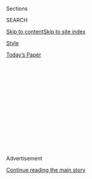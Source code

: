 <div id="app">

<div>

<div>

<div>

<div class="NYTAppHideMasthead css-1q2w90k e1suatyy0">

<div class="section css-ui9rw0 e1suatyy2">

<div class="css-eph4ug er09x8g0">

<div class="css-6n7j50">

</div>

<span class="css-1dv1kvn">Sections</span>

<div class="css-10488qs">

<span class="css-1dv1kvn">SEARCH</span>

</div>

[Skip to content](#site-content)[Skip to site
index](#site-index)

</div>

<div id="masthead-section-label" class="css-1wr3we4 eaxe0e00">

[Style](https://www.nytimes3xbfgragh.onion/section/style)

</div>

<div class="css-10698na e1huz5gh0">

</div>

</div>

<div id="masthead-bar-one" class="section hasLinks css-15hmgas e1csuq9d3">

<div class="css-uqyvli e1csuq9d0">

</div>

<div class="css-1uqjmks e1csuq9d1">

</div>

<div class="css-9e9ivx">

[](https://myaccount.nytimes3xbfgragh.onion/auth/login?response_type=cookie&client_id=vi)

</div>

<div class="css-1bvtpon e1csuq9d2">

[Today’s
Paper](https://www.nytimes3xbfgragh.onion/section/todayspaper)

</div>

</div>

</div>

</div>

<div data-aria-hidden="false">

<div id="site-content" data-role="main">

<div>

<div class="css-1aor85t" style="opacity:0.000000001;z-index:-1;visibility:hidden">

<div class="css-1hqnpie">

<div class="css-epjblv">

<span class="css-17xtcya">[Style](/section/style)</span><span class="css-x15j1o">|</span><span class="css-fwqvlz">TikTok
Clubs in High School? It Was a
Thing.</span>

</div>

<div class="css-k008qs">

<div class="css-1iwv8en">

<span class="css-18z7m18"></span>

<div>

</div>

</div>

<span class="css-1n6z4y">https://nyti.ms/2BngV8O</span>

<div class="css-1705lsu">

<div class="css-4xjgmj">

<div class="css-4skfbu" data-role="toolbar" data-aria-label="Social Media Share buttons, Save button, and Comments Panel with current comment count" data-testid="share-tools">

  - 
  - 
  - 
  - 
    
    <div class="css-6n7j50">
    
    </div>

  - 
  - 

</div>

</div>

</div>

</div>

</div>

</div>

<div id="NYT_TOP_BANNER_REGION" class="css-13pd83m">

</div>

<div id="top-wrapper" class="css-1sy8kpn">

<div id="top-slug" class="css-l9onyx">

Advertisement

</div>

[Continue reading the main
story](#after-top)

<div class="ad top-wrapper" style="text-align:center;height:100%;display:block;min-height:250px">

<div id="top" class="place-ad" data-position="top" data-size-key="top">

</div>

</div>

<div id="after-top">

</div>

</div>

<div>

<div id="sponsor-wrapper" class="css-1hyfx7x">

<div id="sponsor-slug" class="css-19vbshk">

Supported by

</div>

[Continue reading the main
story](#after-sponsor)

<div id="sponsor" class="ad sponsor-wrapper" style="text-align:center;height:100%;display:block">

</div>

<div id="after-sponsor">

</div>

</div>

<div class="css-186x18t">

</div>

<div class="css-1vkm6nb ehdk2mb0">

# TikTok Clubs in High School? It Was a Thing.

</div>

Teens love the app, and now it’s getting the stamp of approval with
teacher-approved clubs. Did school just get ... fun?

<div class="css-79elbk" data-testid="photoviewer-wrapper">

<div class="css-z3e15g" data-testid="photoviewer-wrapper-hidden">

</div>

<div class="css-1a48zt4 ehw59r15" data-testid="photoviewer-children">

![<span class="css-16f3y1r e13ogyst0" data-aria-hidden="true">Amy
Sommers, left, and Kaylani Heisler practice a dance during TikTok club
at West Orange High School in Winter Garden,
Fla.</span><span class="css-cnj6d5 e1z0qqy90" itemprop="copyrightHolder"><span class="css-1ly73wi e1tej78p0">Credit...</span><span><span>Charlotte
Kesl for The New York
Times</span></span></span>](https://static01.graylady3jvrrxbe.onion/images/2019/10/23/fashion/20TIKTOKCLUBS-hallway-dance/merlin_162854286_82985151-de55-4fb2-bf63-37715bdf9928-articleLarge.jpg?quality=75&auto=webp&disable=upscale)

</div>

</div>

<div class="css-18e8msd">

<div class="css-vp77d3 epjyd6m0">

<div class="css-hus3qt ey68jwv0" data-aria-hidden="true">

[![Taylor
Lorenz](https://static01.graylady3jvrrxbe.onion/images/2020/03/18/reader-center/author-taylor-lorenz/author-taylor-lorenz-thumbLarge.png
"Taylor Lorenz")](https://www.nytimes3xbfgragh.onion/by/taylor-lorenz)

</div>

<div class="css-1baulvz">

By [<span class="css-1baulvz last-byline" itemprop="name">Taylor
Lorenz</span>](https://www.nytimes3xbfgragh.onion/by/taylor-lorenz)

</div>

</div>

  - 
    
    <div class="css-ld3wwf e16638kd2">
    
    Published Oct. 19, 2019Updated July 11,
    2020
    
    </div>

  - 
    
    <div class="css-4xjgmj">
    
    <div class="css-pvvomx" data-role="toolbar" data-aria-label="Social Media Share buttons, Save button, and Comments Panel with current comment count" data-testid="share-tools">
    
      - 
      - 
      - 
      - 
        
        <div class="css-6n7j50">
        
        </div>
    
      - 
      - 
    
    </div>
    
    </div>

</div>

</div>

<div class="section meteredContent css-1r7ky0e" name="articleBody" itemprop="articleBody">

<div class="css-1fanzo5 StoryBodyCompanionColumn">

<div class="css-53u6y8">

WINTER GARDEN, Fla. — On the wall of a classroom that is home to [the
West Orange High School TikTok club](http://vm.tiktok.com/5qoKE6/),
large loopy words are scrawled across a whiteboard: “Wanna be TikTok
famous? Join TikTok club.”

It’s working. “There’s a lot of TikTok-famous kids at our school,” said
Amanda DiCastro, who is 14 and a freshman. “Probably 20 people have
gotten famous off random things.”

The school is on a quiet palm-tree-lined street in a town just outside
Orlando. A hallway by the principal’s office is busy with blue plaques
honoring the school’s A.P. Scholars. Its choir director, Jeffery
Redding, won the 2019 Grammy Music Educator Award.

Amanda was referring to a different kind of stardom: on TikTok, a social
media app where users post [short funny videos, usually set to
music](https://www.nytimes3xbfgragh.onion/2019/03/10/style/what-is-tik-tok.html),
that is enjoying a surge in popularity among teenagers around the world
and has been downloaded 1.4 billion times, according to SensorTower.

</div>

</div>

<div class="css-1fanzo5 StoryBodyCompanionColumn">

<div class="css-53u6y8">

-----

More news from [Taylor
Lorenz](https://www.nytimes3xbfgragh.onion/by/taylor-lorenz):

  - [Meet the Original Renegade Dance
    Creator](https://www.nytimes3xbfgragh.onion/2020/02/13/style/the-original-renegade.html)

  - [TikTok Stars Race to Land Reality
    Shows](https://www.nytimes3xbfgragh.onion/2020/07/09/style/tiktok-stars-race-to-land-reality-shows.html)

  - [TikTok Teens and K-Pop Stans Say They Sunk Trump
    Rally](https://www.nytimes3xbfgragh.onion/2020/06/21/style/tiktok-trump-rally-tulsa.html)

-----

The embrace of the app at this school is mirrored on scattered campuses
across the United States, where students are forming [TikTok
clubs](http://vm.tiktok.com/5q73YA/) to dance, sing and perform skits
for the app — essentially drama clubs for the digital age, but with the
potential to reach huge audiences.

And unlike other social media networks, TikTok is winning over some
educators, like Michael Callahan, a teacher at West Orange, who had
never heard of TikTok before the students told him about it.

He is an adviser to the school’s club and said he loves how the app
brings students from different friend groups together. “You see a lot
more teamwork and camaraderie,” he said, “and less — I don’t want to say
bullying — but focus on individuals.”

</div>

</div>

<div class="css-1fanzo5 StoryBodyCompanionColumn">

<div class="css-53u6y8">

In many of the videos on the app, which are 15 seconds to a minute long,
school hallways, classrooms and courtyards serve as a recurrent
backdrop. And if kids aren’t filming themselves at school, they’re
making jokes about school. One popular meme on the app mocks the class
of 2023 (freshmen this year) for being cringey and trying too hard.

“TikTok is such a theatrical platform,” said Blake Cadwell, the general
manager of Day One agency, a marketing firm in Los Angeles that works on
Chipotle’s TikTok account. “You’re trying to build your cast for
whatever you’re doing, and high school is a natural environment where
you’re with lots of people, so you can do these skits or challenges.” (A
big part of TikTok culture, challenges are videos users create that riff
on an of-the-moment meme.)

Several students at West Orange have seen their videos shoot to the top
of the popular “For You” page of the app. In the spring, the school’s
valedictorian went viral for a Minecraft video; another student got more
than three million views for a parody of the film “Mean Girls.”

</div>

</div>

<div class="css-79elbk" data-testid="photoviewer-wrapper">

<div class="css-z3e15g" data-testid="photoviewer-wrapper-hidden">

</div>

<div class="css-1a48zt4 ehw59r15" data-testid="photoviewer-children">

![<span class="css-16f3y1r e13ogyst0" data-aria-hidden="true">Kate
Sandoval, the founder of her school’s TikTok club, sets up her iPhone to
record a
video.</span><span class="css-cnj6d5 e1z0qqy90" itemprop="copyrightHolder"><span class="css-1ly73wi e1tej78p0">Credit...</span><span>Charlotte
Kesl for The New York
Times</span></span>](https://static01.graylady3jvrrxbe.onion/images/2019/10/21/fashion/17TIKTOKCLUBS-video/17TIKTOKCLUBS-video-articleLarge.jpg?quality=75&auto=webp&disable=upscale)

</div>

</div>

<div class="css-1fanzo5 StoryBodyCompanionColumn">

<div class="css-53u6y8">

Ireland McTague, a 15-year-old sophomore at St. Agnes Academy in Texas,
said she spends about 16 hours a week on the app, creating or consuming
videos. Manny Alexander, 16, a high schooler in New York, said he would
diagnose himself as a TikTok addict. “Not that it’s interrupted my
life,” he said, “but my life does revolve a bit around it.”

TikTok’s addictiveness can be traced, in part, to its use of artificial
intelligence<span class="css-8l6xbc evw5hdy0"> </span>to anticipate what
users want and fill their feeds with it. That technology is so effective
that the app’s owner,
[Bytedance](https://www.nytimes3xbfgragh.onion/2018/10/29/technology/bytedance-app-funding-china.html)
(a Chinese tech conglomerate), last year introduced [anti-addiction
measures](https://www.scmp.com/tech/apps-social/article/3003796/china-launches-anti-addiction-drive-protect-countrys-short-video)
in Douyin, the Chinese version, to help both users and the parents who
may be worried about them.

</div>

</div>

<div class="css-1fanzo5 StoryBodyCompanionColumn">

<div class="css-53u6y8">

## Inside the West Orange High School TikTok Club

The West Orange club meets every other Monday after school. It was
founded in September by Kate Sandoval, a 17-year-old senior. Mr.
Callahan, the adviser, makes sure the students come up with an agenda
for each meeting and don’t just sit around goofing off on their phones.

Kate pulled up a series of TikToks on a large screen. The students
sipped Capri Suns and snacked on Cheetos as they watched. The first
TikTok featured a teenager, whose face was obscured by the image of a
giant crying baby’s face, dancing to “Teach Me How to Dougie” in the
aisle of a sporting goods store.

The second showed a skit between two boys, in which one jokes about
falling for the other after he slides past him to exit a bus seat. (This
is a popular meme for boys; the punch line is a song lyric: “Oh no, I
think I’m catching feelings.”) The challenge for the week was to riff on
these videos. The winner would receive a Chick-fil-A gift card.

In the hallway, pairs of girls propped their phones against the wall and
attempted to mimic the “Teach Me How to Dougie” dance step by step.
Inside the classroom, three boys and two girls prepared skits about
catching feelings for each other.

Amy Sommers and her TikTok partner, Kaylani Heisler, a 16-year-old
senior, danced until they began sweating. “This is hard work\!” Kaylani
said between
steps.

</div>

</div>

<div class="css-79elbk" data-testid="photoviewer-wrapper">

<div class="css-z3e15g" data-testid="photoviewer-wrapper-hidden">

</div>

<div class="css-1a48zt4 ehw59r15" data-testid="photoviewer-children">

<div class="css-1xdhyk6 erfvjey0">

<span class="css-1ly73wi e1tej78p0">Image</span>

<div class="css-zjzyr8">

<div data-testid="lazyimage-container" style="height:257.77777777777777px">

</div>

</div>

</div>

<span class="css-16f3y1r e13ogyst0" data-aria-hidden="true">Kate
Sandoval, center, plans a video with Lucia
Lopez. </span><span class="css-cnj6d5 e1z0qqy90" itemprop="copyrightHolder"><span class="css-1ly73wi e1tej78p0">Credit...</span><span>Charlotte
Kesl for The New York Times</span></span>

</div>

</div>

<div class="css-1fanzo5 StoryBodyCompanionColumn">

<div class="css-53u6y8">

Shane Skaling, 17, who is the TikTok club videographer, tracked a pair
of girls’ dance moves between lockers. He moved the camera around in
circles, hitting the beats as they danced.

</div>

</div>

<div class="css-1fanzo5 StoryBodyCompanionColumn">

<div class="css-53u6y8">

“We finished ours, it’s fire,” said Darcy Friday, 17. Her partner,
Morgan Townsend, 17, agreed.

The school’s principal, Melissa Gordon, declared a winner. It was a skit
by three 16-year-old boys — Benjamin Boucher, Trent Vickersand Zachary
Everidge — about one boy falling in love with another boy, who picks his
nose. The entire classroom screamed and cheered when the winner was
announced. “I feel like it might go viral,” Benjamin
said.

</div>

</div>

<div class="css-79elbk" data-testid="photoviewer-wrapper">

<div class="css-z3e15g" data-testid="photoviewer-wrapper-hidden">

</div>

<div class="css-1a48zt4 ehw59r15" data-testid="photoviewer-children">

<div class="css-1xdhyk6 erfvjey0">

<span class="css-1ly73wi e1tej78p0">Image</span>

<div class="css-zjzyr8">

<div data-testid="lazyimage-container" style="height:257.77777777777777px">

</div>

</div>

</div>

<span class="css-16f3y1r e13ogyst0" data-aria-hidden="true">From left,
Darcy Friday, Trent Vickers, Zachary Everidge, Benjamin Boucher and
Shane Skaling, in a huddle in their club’s
classroom.</span><span class="css-cnj6d5 e1z0qqy90" itemprop="copyrightHolder"><span class="css-1ly73wi e1tej78p0">Credit...</span><span>Charlotte
Kesl for The New York Times</span></span>

</div>

</div>

<div class="css-1fanzo5 StoryBodyCompanionColumn">

<div class="css-53u6y8">

## ‘If It’s on the Internet, It’s Not Private’

Creating TikToks in class isn’t exactly encouraged, but teachers at many
schools say they view TikTok culture as a net positive. Others, like
Emma Peden, a Spanish teacher at Fox Creek High School in South
Carolina, are more hesitant. “Instagram, TikTok and Snapchat — all those
interfaces — can feed bullying,” she said. “I think kids can be
recording things that they shouldn’t.”

One encouraging sign is that videos about topics that high schoolers are
all studying sometimes generate thousands of views and become memes in
themselves.

Kate Sandoval said she has made TikToks for her role in student
government, and Mr. Callahan, the adviser, is mulling how he can use the
app to teach students about government and social studies. “We’re
thinking this is possibly the new Schoolhouse Rock,” he said.

</div>

</div>

<div class="css-1fanzo5 StoryBodyCompanionColumn">

<div class="css-53u6y8">

“There’s a lot more than just funny videos,” Kaylani Heisler said. “I
see countless ways to take notes, get organized. I see chemistry study
aids.”

Students occasionally involve their teachers in TikTok stunts, and many
educators have [set up their own
accounts](http://vm.tiktok.com/5qKoQd/). Sarah Jacobs, a physics teacher
at San Jose High School in California, said some of her students made
TikToks explaining Newton’s Laws for extra credit last year.

St. Agnes Academy in Texas has begun releasing musical clips every
Tuesday during its morning broadcast. “Students make a TikTok to the
sound, then the next Tuesday they post the one that they like the most,”
said Ireland McTague, the sophomore there.

Whitesboro High School in New York incorporated TikTok memes like [VSCO
girls](https://www.nytimes3xbfgragh.onion/2019/08/30/style/vsco-girls.html)
— slang for a subculture involving a lifestyle of scrunchies,
Hydroflasks and environmentalism *—* into homecoming week theme.

Some schools block access to TikTok, along with all other social media
apps, via the school’s Wi-Fi systems. At West Orange, Mr. Callahan and
other educators take steps to educate students on their digital
footprint. Students are instructed to think twice before posting
anything online.

Outside the room where the TikTok club meets, paper speech bubbles hang
with messages: “Google yourself”; “If it’s on the internet, it’s not
private”; “They loved your G.P.A.; then they saw your
tweets.”

</div>

</div>

<div class="css-79elbk" data-testid="photoviewer-wrapper">

<div class="css-z3e15g" data-testid="photoviewer-wrapper-hidden">

</div>

<div class="css-1a48zt4 ehw59r15" data-testid="photoviewer-children">

<div class="css-1xdhyk6 erfvjey0">

<span class="css-1ly73wi e1tej78p0">Image</span>

<div class="css-zjzyr8">

<div data-testid="lazyimage-container" style="height:257.77777777777777px">

</div>

</div>

</div>

<span class="css-16f3y1r e13ogyst0" data-aria-hidden="true">TikTok club
members review the videos they
made.</span><span class="css-cnj6d5 e1z0qqy90" itemprop="copyrightHolder"><span class="css-1ly73wi e1tej78p0">Credit...</span><span>Charlotte
Kesl for The New York Times</span></span>

</div>

</div>

<div class="css-1fanzo5 StoryBodyCompanionColumn">

<div class="css-53u6y8">

“I think you just have to engage students in whatever they’re interested
in,” said Ms. Gordon, the principal. She likes how the app has unlocked
creativity and authenticity in the students.

“On other media you’re hiding your flaws,” Mr. Callahan said. “Here
you’re showing them off.”

Aaron Eddy, 17, a senior at Whitesboro High School in Marcy, N.Y., said
that it’s the authenticity part that he thinks makes the app so
compelling. He said he likes how he can be “crazy” on it without
judgment.

Morgan Townsend, a 17-year-old senior at West Orange, said that she
makes TikToks of notable life moments for the memories. “During
homecoming week we’d take a clip of our outfits every day, and it was
fun to watch the end of the week,” she said.

Ireland McTague said, “TikTok is a safer space where you can post videos
about you being yourself, rather than worrying about being perfect.” She
contrasted it with YouTube and Instagram, where more polished
presentations are the norm.

(As with those platforms, there is a potential for inappropriate use of
TikTok by predators. To protect users, a TikTok spokeswoman said, the
app has safeguards like “privacy settings, controls over who can view or
interact with content, and in-app reporting.”)

</div>

</div>

<div class="css-1fanzo5 StoryBodyCompanionColumn">

<div class="css-53u6y8">

Harper Kelly, a 17-year-old senior at Milford High School in Ohio, said,
of her school TikTok club, “The last TikTok Tuesday, the room was split
in half, one half of the room was watching TikToks, the other half was
people doing dances and making them.”

The TikTok club at [Fruita Monument High
School](https://fruitanews.org/2634/stories/tiktok-craze-rising/) in
Colorado has its own TikTok account,
[@TikTokClubbbb](http://vm.tiktok.com/5qwaEj/), an early club that
appears to have spawned others. Dennis Allen, a 17-year-old senior and
club member, posted a TikTok, on which one respondent, Sophie Furdek,
wrote: “I started TikTok club at my school.”

The TikTok club at the Ethical Culture Fieldston School in New York City
was founded just weeks ago but has already attracted big interest: 70
students registered to join at the school’s recent club fair.

As the West Orange High School TikTok club wrapped up Monday afternoon,
Kate Sandoval and her friends cleared snacks from the room and discussed
future TikTok ideas. They had already posted a group dance to the
@WestOrangeTikToks handle.

Before they left, they shared one of their ideas: “Should we make a
TikTok about being in The New York Times?”

</div>

</div>

<div>

</div>

</div>

<div>

</div>

<div>

</div>

<div>

</div>

<div>

<div id="bottom-wrapper" class="css-1ede5it">

<div id="bottom-slug" class="css-l9onyx">

Advertisement

</div>

[Continue reading the main
story](#after-bottom)

<div id="bottom" class="ad bottom-wrapper" style="text-align:center;height:100%;display:block;min-height:90px">

</div>

<div id="after-bottom">

</div>

</div>

</div>

</div>

</div>

## Site Index

<div>

</div>

## Site Information Navigation

  - [© <span>2020</span> <span>The New York Times
    Company</span>](https://help.nytimes3xbfgragh.onion/hc/en-us/articles/115014792127-Copyright-notice)

<!-- end list -->

  - [NYTCo](https://www.nytco.com/)
  - [Contact
    Us](https://help.nytimes3xbfgragh.onion/hc/en-us/articles/115015385887-Contact-Us)
  - [Work with us](https://www.nytco.com/careers/)
  - [Advertise](https://nytmediakit.com/)
  - [T Brand Studio](http://www.tbrandstudio.com/)
  - [Your Ad
    Choices](https://www.nytimes3xbfgragh.onion/privacy/cookie-policy#how-do-i-manage-trackers)
  - [Privacy](https://www.nytimes3xbfgragh.onion/privacy)
  - [Terms of
    Service](https://help.nytimes3xbfgragh.onion/hc/en-us/articles/115014893428-Terms-of-service)
  - [Terms of
    Sale](https://help.nytimes3xbfgragh.onion/hc/en-us/articles/115014893968-Terms-of-sale)
  - [Site
    Map](https://spiderbites.nytimes3xbfgragh.onion)
  - [Help](https://help.nytimes3xbfgragh.onion/hc/en-us)
  - [Subscriptions](https://www.nytimes3xbfgragh.onion/subscription?campaignId=37WXW)

</div>

</div>

</div>

</div>
